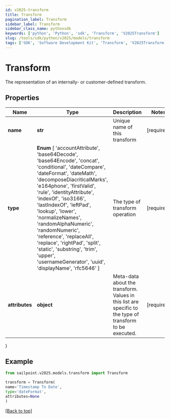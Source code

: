 ```yaml
---
id: v2025-transform
title: Transform
pagination_label: Transform
sidebar_label: Transform
sidebar_class_name: pythonsdk
keywords: ['python', 'Python', 'sdk', 'Transform', 'V2025Transform']
slug: /tools/sdk/python/v2025/models/transform
tags: ['SDK', 'Software Development Kit', 'Transform', 'V2025Transform']
---
```


# Transform

The representation of an internally- or customer-defined transform.

## Properties

| Name | Type | Description | Notes |
| --- | --- | --- | --- |
| **name** | **str** | Unique name of this transform | [required] |
| **type** | **Enum** [ 'accountAttribute', 'base64Decode', 'base64Encode', 'concat', 'conditional', 'dateCompare', 'dateFormat', 'dateMath', 'decomposeDiacriticalMarks', 'e164phone', 'firstValid', 'rule', 'identityAttribute', 'indexOf', 'iso3166', 'lastIndexOf', 'leftPad', 'lookup', 'lower', 'normalizeNames', 'randomAlphaNumeric', 'randomNumeric', 'reference', 'replaceAll', 'replace', 'rightPad', 'split', 'static', 'substring', 'trim', 'upper', 'usernameGenerator', 'uuid', 'displayName', 'rfc5646' ] | The type of transform operation | [required] |
| **attributes** | **object** | Meta-data about the transform. Values in this list are specific to the type of transform to be executed. | [required] |

}

## Example

```python
from sailpoint.v2025.models.transform import Transform

transform = Transform(
name='Timestamp To Date',
type='dateFormat',
attributes=None
)

```

[[Back to top]](#)
